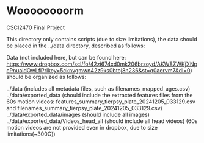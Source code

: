 # Woooooooorm
CSCI2470 Final Project

This directory only contains scripts (due to size limitations), the data should be placed in the ../data directory, described as follows:

Data (not included here, but can be found here: https://www.dropbox.com/scl/fo/42zi674xd0mk206brzoyd/AKW8ZWKjXNpcPnuaidOwLfI?rlkey=5cknvgmwn42z9ks0btoj8n236&st=q0aervm7&dl=0)
should be organized as follows:

../data (includes all metadata files, such as filenames_mapped_ages.csv)
../data/exported_data (should include the extracted features files from the 60s motion videos: features_summary_tierpsy_plate_20241205_033129.csv and filenames_summary_tierpsy_plate_20241205_033129.csv)
../data/exported_data/images (should include all images)
../data/exported_data/Videos_head_all (should include all head videos)
(60s motion videos are not provided even in dropbox, due to size limitations(~300G))
